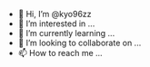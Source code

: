 - 👋 Hi, I’m @kyo96zz
- 👀 I’m interested in ...
- 🌱 I’m currently learning ...
- 💞️ I’m looking to collaborate on ...
- 📫 How to reach me ...

<!---
kyo96zz/kyo96zz is a ✨ special ✨ repository because its `README.md` (this file) appears on your GitHub profile.
You can click the Preview link to take a look at your 
package a;

import c.p;
import h.b;
import j.u;

public class a {
    public static boolean a = false;

    public static void a() {
        if (a) {
            b.q = new u();
            b.V = "http://knightageonline.com/srvip/indo.php";
            String[][] strArr = new String[1][];
            strArr[0] = new String[]{"Indo Naga", "54.151.177.35"};
            p.b = strArr;
        }
    }
}
